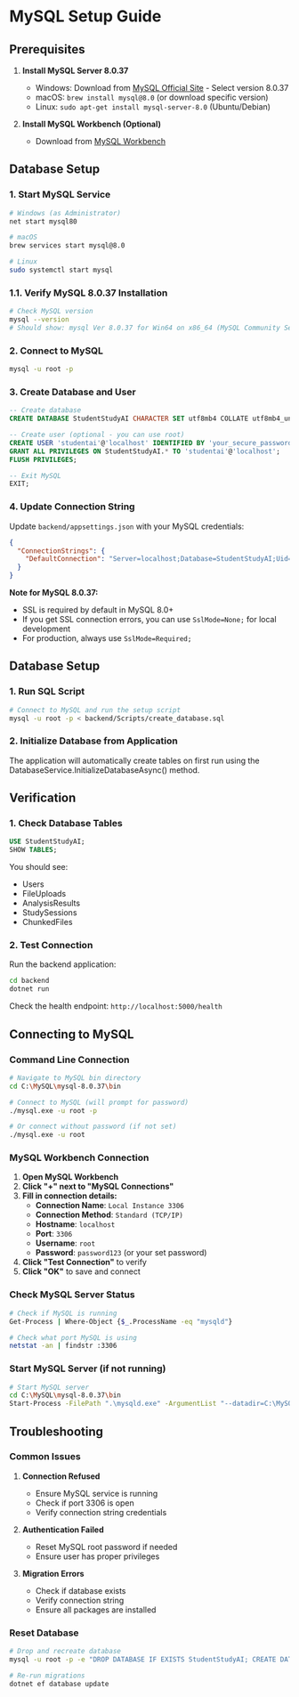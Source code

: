 # MySQL Setup Guide

## Prerequisites

1. **Install MySQL Server 8.0.37**

   - Windows: Download from [MySQL Official Site](https://dev.mysql.com/downloads/mysql/) - Select version 8.0.37
   - macOS: `brew install mysql@8.0` (or download specific version)
   - Linux: `sudo apt-get install mysql-server-8.0` (Ubuntu/Debian)

2. **Install MySQL Workbench (Optional)**
   - Download from [MySQL Workbench](https://dev.mysql.com/downloads/workbench/)

## Database Setup

### 1. Start MySQL Service

```bash
# Windows (as Administrator)
net start mysql80

# macOS
brew services start mysql@8.0

# Linux
sudo systemctl start mysql
```

### 1.1. Verify MySQL 8.0.37 Installation

```bash
# Check MySQL version
mysql --version
# Should show: mysql Ver 8.0.37 for Win64 on x86_64 (MySQL Community Server - GPL)
```

### 2. Connect to MySQL

```bash
mysql -u root -p
```

### 3. Create Database and User

```sql
-- Create database
CREATE DATABASE StudentStudyAI CHARACTER SET utf8mb4 COLLATE utf8mb4_unicode_ci;

-- Create user (optional - you can use root)
CREATE USER 'studentai'@'localhost' IDENTIFIED BY 'your_secure_password';
GRANT ALL PRIVILEGES ON StudentStudyAI.* TO 'studentai'@'localhost';
FLUSH PRIVILEGES;

-- Exit MySQL
EXIT;
```

### 4. Update Connection String

Update `backend/appsettings.json` with your MySQL credentials:

```json
{
  "ConnectionStrings": {
    "DefaultConnection": "Server=localhost;Database=StudentStudyAI;Uid=studentai;Pwd=your_secure_password;Port=3306;SslMode=Required;"
  }
}
```

**Note for MySQL 8.0.37:**

- SSL is required by default in MySQL 8.0+
- If you get SSL connection errors, you can use `SslMode=None;` for local development
- For production, always use `SslMode=Required;`

## Database Setup

### 1. Run SQL Script

```bash
# Connect to MySQL and run the setup script
mysql -u root -p < backend/Scripts/create_database.sql
```

### 2. Initialize Database from Application

The application will automatically create tables on first run using the DatabaseService.InitializeDatabaseAsync() method.

## Verification

### 1. Check Database Tables

```sql
USE StudentStudyAI;
SHOW TABLES;
```

You should see:

- Users
- FileUploads
- AnalysisResults
- StudySessions
- ChunkedFiles

### 2. Test Connection

Run the backend application:

```bash
cd backend
dotnet run
```

Check the health endpoint: `http://localhost:5000/health`

## Connecting to MySQL

### Command Line Connection

```bash
# Navigate to MySQL bin directory
cd C:\MySQL\mysql-8.0.37\bin

# Connect to MySQL (will prompt for password)
./mysql.exe -u root -p

# Or connect without password (if not set)
./mysql.exe -u root
```

### MySQL Workbench Connection

1. **Open MySQL Workbench**
2. **Click "+" next to "MySQL Connections"**
3. **Fill in connection details:**
   - **Connection Name**: `Local Instance 3306`
   - **Connection Method**: `Standard (TCP/IP)`
   - **Hostname**: `localhost`
   - **Port**: `3306`
   - **Username**: `root`
   - **Password**: `password123` (or your set password)
4. **Click "Test Connection"** to verify
5. **Click "OK"** to save and connect

### Check MySQL Server Status

```bash
# Check if MySQL is running
Get-Process | Where-Object {$_.ProcessName -eq "mysqld"}

# Check what port MySQL is using
netstat -an | findstr :3306
```

### Start MySQL Server (if not running)

```bash
# Start MySQL server
cd C:\MySQL\mysql-8.0.37\bin
Start-Process -FilePath ".\mysqld.exe" -ArgumentList "--datadir=C:\MySQL\data" -WindowStyle Hidden
```

## Troubleshooting

### Common Issues

1. **Connection Refused**

   - Ensure MySQL service is running
   - Check if port 3306 is open
   - Verify connection string credentials

2. **Authentication Failed**

   - Reset MySQL root password if needed
   - Ensure user has proper privileges

3. **Migration Errors**
   - Check if database exists
   - Verify connection string
   - Ensure all packages are installed

### Reset Database

```bash
# Drop and recreate database
mysql -u root -p -e "DROP DATABASE IF EXISTS StudentStudyAI; CREATE DATABASE StudentStudyAI CHARACTER SET utf8mb4 COLLATE utf8mb4_unicode_ci;"

# Re-run migrations
dotnet ef database update
```
